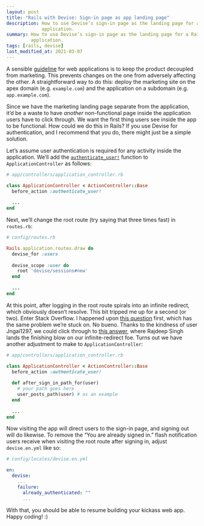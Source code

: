 ```yaml
---
layout: post
title: "Rails with Devise: Sign-in page as app landing page"
description: How to use Devise’s sign-in page as the landing page for a Rails 
             application.
summary: How to use Devise’s sign-in page as the landing page for a Rails 
         application.
tags: [rails, devise]
last_modified_at: 2021-03-07
---
```


A sensible [guideline](https://twitter.com/tylertringas/status/1250521285630836741) for web applications is to keep the product decoupled from marketing. 
This prevents changes on the one from adversely affecting the other.
A straightforward way to do this: deploy the marketing site on the apex domain (e.g. `example.com`) and the application on a subdomain (e.g. `app.example.com`). 

Since we have the marketing landing page separate from the application, it’d be a waste to have *another* non-functional page inside the application users have to click through. 
We want the first thing users see inside the app to be functional. 
How could we do this in Rails? 
If you use Devise for authentication, and I recommend that you do, there might just be a simple solution.

Let’s assume user authentication is required for any activity inside the application. 
We’ll add the [`authenticate_user!`](https://github.com/heartcombo/devise/blob/0cd72a56f984a7ff089246f87a8b259120545edd/lib/devise/controllers/helpers.rb#L99) function to `ApplicationController` as follows:

```ruby
# app/controllers/application_controller.rb

class ApplicationController < ActionController::Base
  before_action :authenticate_user!
  
  ...
end
```

Next, we’ll change the root route (try saying that three times fast) in `routes.rb`:

```ruby
# config/routes.rb

Rails.application.routes.draw do
  devise_for :users
    
  devise_scope :user do
    root 'devise/sessions#new'
  end
    
  ...
end
```

At this point, after logging in the root route spirals into an infinite redirect, which obviously doesn’t resolve.
This bit tripped me up for a second (or two). 
Enter Stack Overflow. 
I happened upon [this question](https://stackoverflow.com/questions/4954876/setting-devise-login-to-be-root-page) first, which has the same problem we’re stuck on. 
No bueno. 
Thanks to the kindness of user Jngai1297, we could click through to [this answer](https://stackoverflow.com/questions/19855866/how-to-set-devise-sign-in-page-as-root-page-in-rails), where Rajdeep Singh lands the finishing blow on our infinite-redirect foe. 
Turns out we have another adjustment to make to `ApplicationController`:

```ruby
# app/controllers/application_controller.rb

class ApplicationController < ActionController::Base
  before_action :authenticate_user!
    
  def after_sign_in_path_for(user)
    # your path goes here
    user_posts_path(user) # as an example
  end
    
  ...
end
```

Now visiting the app will direct users to the sign-in page, and signing out will do likewise.
To remove the “You are already signed in.” flash notification users receive when visiting the root route after signing in, adjust `devise.en.yml` like so:

```yaml
# config/locales/devise.en.yml

en:
  devise:
    ...
    failure:
      already_authenticated: ""
      ...
```

With that, you should be able to resume building your kickass web app. 
Happy coding! :)

 